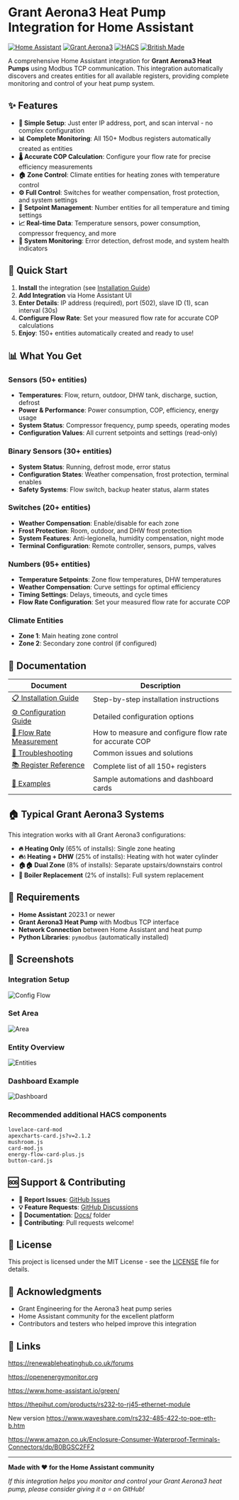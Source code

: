 # Grant Aerona3 Heat Pump Integration for Home Assistant

[![Home Assistant](https://img.shields.io/badge/Home%20Assistant-Compatible-blue.svg)](https://www.home-assistant.io/)
[![Grant Aerona3](https://img.shields.io/badge/Grant%20Aerona3-Supported-green.svg)](https://www.grantuk.com/)
[![HACS](https://img.shields.io/badge/HACS-Custom-orange.svg)](https://hacs.xyz/)
[![British Made](https://img.shields.io/badge/British%20Made-🇬🇧-red.svg)](#)


A comprehensive Home Assistant integration for **Grant Aerona3 Heat Pumps** using Modbus TCP communication. This integration automatically discovers and creates entities for all available registers, providing complete monitoring and control of your heat pump system.

## ✨ Features

- **🔧 Simple Setup**: Just enter IP address, port, and scan interval - no complex configuration
- **📊 Complete Monitoring**: All 150+ Modbus registers automatically created as entities
- **🌡️ Accurate COP Calculation**: Configure your flow rate for precise efficiency measurements
- **🏠 Zone Control**: Climate entities for heating zones with temperature control
- **⚙️ Full Control**: Switches for weather compensation, frost protection, and system settings
- **🔢 Setpoint Management**: Number entities for all temperature and timing settings
- **📈 Real-time Data**: Temperature sensors, power consumption, compressor frequency, and more
- **🚨 System Monitoring**: Error detection, defrost mode, and system health indicators

## 🚀 Quick Start

1. **Install** the integration (see [Installation Guide](Docs/installation_guide.md))
2. **Add Integration** via Home Assistant UI
3. **Enter Details**: IP address (required), port (502), slave ID (1), scan interval (30s)
4. **Configure Flow Rate**: Set your measured flow rate for accurate COP calculations
5. **Enjoy**: 150+ entities automatically created and ready to use!

## 📊 What You Get

### Sensors (50+ entities)
- **Temperatures**: Flow, return, outdoor, DHW tank, discharge, suction, defrost
- **Power & Performance**: Power consumption, COP, efficiency, energy usage
- **System Status**: Compressor frequency, pump speeds, operating modes
- **Configuration Values**: All current setpoints and settings (read-only)

### Binary Sensors (30+ entities)
- **System Status**: Running, defrost mode, error status
- **Configuration States**: Weather compensation, frost protection, terminal enables
- **Safety Systems**: Flow switch, backup heater status, alarm states

### Switches (20+ entities)
- **Weather Compensation**: Enable/disable for each zone
- **Frost Protection**: Room, outdoor, and DHW frost protection
- **System Features**: Anti-legionella, humidity compensation, night mode
- **Terminal Configuration**: Remote controller, sensors, pumps, valves

### Numbers (95+ entities)
- **Temperature Setpoints**: Zone flow temperatures, DHW temperatures
- **Weather Compensation**: Curve settings for optimal efficiency
- **Timing Settings**: Delays, timeouts, and cycle times
- **Flow Rate Configuration**: Set your measured flow rate for accurate COP

### Climate Entities
- **Zone 1**: Main heating zone control
- **Zone 2**: Secondary zone control (if configured)

## 📖 Documentation

| Document | Description |
|----------|-------------|
| [📋 Installation Guide](Docs/installation_guide.md) | Step-by-step installation instructions |
| [⚙️ Configuration Guide](Docs/configuration_guide.md) | Detailed configuration options |
| [📏 Flow Rate Measurement](Docs/flow_rate_guide.md) | How to measure and configure flow rate for accurate COP |
| [🔧 Troubleshooting](Docs/troubleshooting_guide.md) | Common issues and solutions |
| [📚 Register Reference](Docs/reference_files/) | Complete list of all 150+ registers |
| [🎯 Examples](examples/) | Sample automations and dashboard cards |

## 🏠 Typical Grant Aerona3 Systems

This integration works with all Grant Aerona3 configurations:

- **🔥 Heating Only** (65% of installs): Single zone heating
- **🔥💧 Heating + DHW** (25% of installs): Heating with hot water cylinder  
- **🏠🏠 Dual Zone** (8% of installs): Separate upstairs/downstairs control
- **🔄 Boiler Replacement** (2% of installs): Full system replacement

## 🔧 Requirements

- **Home Assistant** 2023.1 or newer
- **Grant Aerona3 Heat Pump** with Modbus TCP interface
- **Network Connection** between Home Assistant and heat pump
- **Python Libraries**: `pymodbus` (automatically installed)

## 📸 Screenshots

### Integration Setup
![Config Flow](/Docs/images/Initial_setup.jpeg)

### Set Area
![Area](/Docs/images/set_area.jpeg)

### Entity Overview
![Entities](/Docs/images/entity_list.jpeg)

### Dashboard Example
![Dashboard](Docs/images/dashboard-example.png)

### Recommended additional HACS components
```
lovelace-card-mod
apexcharts-card.js?v=2.1.2
mushroom.js
card-mod.js
energy-flow-card-plus.js
button-card.js
```
## 🆘 Support & Contributing

- **🐛 Report Issues**: [GitHub Issues](https://github.com/Si-GCG/Unofficial-Grant-Aerona3-Home-Assistant-Integration.git/issues)
- **💡 Feature Requests**: [GitHub Discussions](https://github.com/Si-GCG/Unofficial-Grant-Aerona3-Home-Assistant-Integration.git/discussions)
- **📖 Documentation**: [Docs/](Docs/) folder
- **🤝 Contributing**: Pull requests welcome!

## 📄 License

This project is licensed under the MIT License - see the [LICENSE](LICENSE) file for details.

## 🙏 Acknowledgments

- Grant Engineering for the Aerona3 heat pump series
- Home Assistant community for the excellent platform
- Contributors and testers who helped improve this integration

## 📄 Links
https://renewableheatinghub.co.uk/forums

https://openenergymonitor.org

https://www.home-assistant.io/green/

https://thepihut.com/products/rs232-to-rj45-ethernet-module

New version https://www.waveshare.com/rs232-485-422-to-poe-eth-b.htm

https://www.amazon.co.uk/Enclosure-Consumer-Waterproof-Terminals-Connectors/dp/B0BGSC2FF2

---

**Made with ❤️ for the Home Assistant community**

*If this integration helps you monitor and control your Grant Aerona3 heat pump, please consider giving it a ⭐ on GitHub!*
